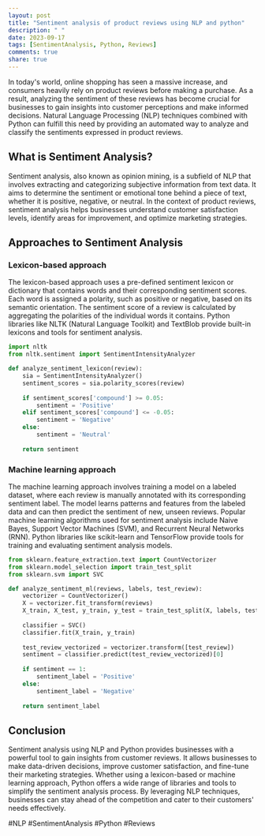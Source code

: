 ```yaml
---
layout: post
title: "Sentiment analysis of product reviews using NLP and python"
description: " "
date: 2023-09-17
tags: [SentimentAnalysis, Python, Reviews]
comments: true
share: true
---
```


In today's world, online shopping has seen a massive increase, and consumers heavily rely on product reviews before making a purchase. As a result, analyzing the sentiment of these reviews has become crucial for businesses to gain insights into customer perceptions and make informed decisions. Natural Language Processing (NLP) techniques combined with Python can fulfill this need by providing an automated way to analyze and classify the sentiments expressed in product reviews.

## What is Sentiment Analysis?

Sentiment analysis, also known as opinion mining, is a subfield of NLP that involves extracting and categorizing subjective information from text data. It aims to determine the sentiment or emotional tone behind a piece of text, whether it is positive, negative, or neutral. In the context of product reviews, sentiment analysis helps businesses understand customer satisfaction levels, identify areas for improvement, and optimize marketing strategies.

## Approaches to Sentiment Analysis

### Lexicon-based approach

The lexicon-based approach uses a pre-defined sentiment lexicon or dictionary that contains words and their corresponding sentiment scores. Each word is assigned a polarity, such as positive or negative, based on its semantic orientation. The sentiment score of a review is calculated by aggregating the polarities of the individual words it contains. Python libraries like NLTK (Natural Language Toolkit) and TextBlob provide built-in lexicons and tools for sentiment analysis.

```python
import nltk
from nltk.sentiment import SentimentIntensityAnalyzer

def analyze_sentiment_lexicon(review):
    sia = SentimentIntensityAnalyzer()
    sentiment_scores = sia.polarity_scores(review)
    
    if sentiment_scores['compound'] >= 0.05:
        sentiment = 'Positive'
    elif sentiment_scores['compound'] <= -0.05:
        sentiment = 'Negative'
    else:
        sentiment = 'Neutral'
    
    return sentiment
```

### Machine learning approach

The machine learning approach involves training a model on a labeled dataset, where each review is manually annotated with its corresponding sentiment label. The model learns patterns and features from the labeled data and can then predict the sentiment of new, unseen reviews. Popular machine learning algorithms used for sentiment analysis include Naive Bayes, Support Vector Machines (SVM), and Recurrent Neural Networks (RNN). Python libraries like scikit-learn and TensorFlow provide tools for training and evaluating sentiment analysis models.

```python
from sklearn.feature_extraction.text import CountVectorizer
from sklearn.model_selection import train_test_split
from sklearn.svm import SVC

def analyze_sentiment_ml(reviews, labels, test_review):
    vectorizer = CountVectorizer()
    X = vectorizer.fit_transform(reviews)
    X_train, X_test, y_train, y_test = train_test_split(X, labels, test_size=0.2, random_state=42)
    
    classifier = SVC()
    classifier.fit(X_train, y_train)
    
    test_review_vectorized = vectorizer.transform([test_review])
    sentiment = classifier.predict(test_review_vectorized)[0]
    
    if sentiment == 1:
        sentiment_label = 'Positive'
    else:
        sentiment_label = 'Negative'
    
    return sentiment_label
```

## Conclusion

Sentiment analysis using NLP and Python provides businesses with a powerful tool to gain insights from customer reviews. It allows businesses to make data-driven decisions, improve customer satisfaction, and fine-tune their marketing strategies. Whether using a lexicon-based or machine learning approach, Python offers a wide range of libraries and tools to simplify the sentiment analysis process. By leveraging NLP techniques, businesses can stay ahead of the competition and cater to their customers' needs effectively.

#NLP #SentimentAnalysis #Python #Reviews
